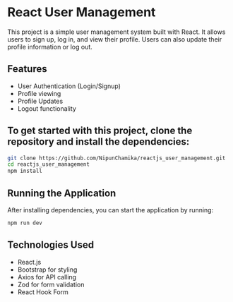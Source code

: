 # React User Management

This project is a simple user management system built with React. It allows users to sign up, log in, and view their profile. Users can also update their profile information or log out.

## Features

- User Authentication (Login/Signup)
- Profile viewing
- Profile Updates
- Logout functionality

## To get started with this project, clone the repository and install the dependencies:

```bash
git clone https://github.com/NipunChamika/reactjs_user_management.git
cd reactjs_user_management
npm install
```

## Running the Application

After installing dependencies, you can start the application by running:

```bash
npm run dev
```

## Technologies Used

- React.js
- Bootstrap for styling
- Axios for API calling
- Zod for form validation
- React Hook Form
